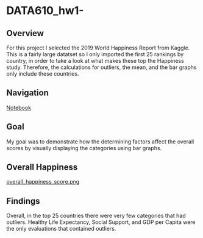 # DATA610_hw1-
## Overview  
For this project I selected the 2019 World Happiness Report from Kaggle. This is a fairly large datatset so I only imported the first 25 rankings by country, in order to take a look at what makes these top the Happiness study. Therefore, the calculations for outliers, the mean, and the bar graphs only include these countries. 
## Navigation
[Notebook](https://github.com/Oliviad27/DATA610_hw1-/blob/master/DATA601_hw1.ipynb)
## Goal
My goal was to demonstrate how the determining factors affect the overall scores by visually displaying the categories using bar graphs. 
## Overall Happiness
[overall_happiness_score.png](https://github.com/Oliviad27/DATA610_hw1-/blob/master/overall_happiness_score.png)
## Findings
Overall, in the top 25 countries there were very few categories that had outliers. Healthy Life Expectancy, Social Support, and GDP per Capita were the only evaluations that contained outliers. 

